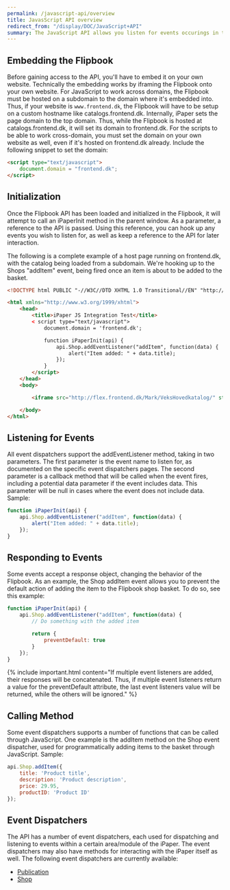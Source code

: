 ```yaml
---
permalink: /javascript-api/overview
title: JavasScript API overview
redirect_from: "/display/DOC/JavaScript+API"
summary: The JavaScript API allows you listen for events occurings in the Flipbook, prevent default actions and invoking functions in the Flipbook.
---
```


## Embedding the Flipbook

Before gaining access to the API, you'll have to embed it on your own website. Technically the embedding works by iframing the Flipbook onto your own website.
For JavaScript to work across domains, the Flipbook must be hosted on a subdomain to the domain where it's embedded into. Thus, if your website is ```www.frontend.dk```, the Flipbook will have to be setup on a custom hostname like catalogs.frontend.dk. Internally, iPaper sets the page domain to the top domain. Thus, while the Flipbook is hosted at catalogs.frontend.dk, it will set its domain to frontend.dk. For the scripts to be able to work cross-domain, you must set the domain on your own website as well, even if it's hosted on frontend.dk already. Include the following snippet to set the domain:

```html
<script type="text/javascript">
    document.domain = "frontend.dk";
</script>
```

## Initialization

Once the Flipbook API has been loaded and initialized in the Flipbook, it will attempt to call an iPaperInit method in the parent window. As a parameter, a reference to the API is passed. Using this reference, you can hook up any events you wish to listen for, as well as keep a reference to the API for later interaction.

The following is a complete example of a host page running on frontend.dk, with the catalog being loaded from a subdomain. We're hooking up to the Shops "addItem" event, being fired once an item is about to be added to the basket.

```html
<!DOCTYPE html PUBLIC "-//W3C//DTD XHTML 1.0 Transitional//EN" "http://www.w3.org/TR/xhtml1/DTD/xhtml1-transitional.dtd">

<html xmlns="http://www.w3.org/1999/xhtml">
    <head>
        <title>iPaper JS Integration Test</title>
        < script type="text/javascript">
            document.domain = 'frontend.dk';

            function iPaperInit(api) {
                api.Shop.addEventListener("addItem", function(data) {
                    alert("Item added: " + data.title);
                });
            }
        </script>
    </head>
    <body>

        <iframe src="http://flex.frontend.dk/Mark/VeksHovedkatalog/" style="width: 100%; height: 300px"></iframe>

    </body>
</html>
```

## Listening for Events

All event dispatchers support the addEventListener method, taking in two parameters. The first parameter is the event name to listen for, as documented on the specific event dispatchers pages. The second parameter is a callback method that will be called when the event fires, including a potential data parameter if the event includes data. This parameter will be null in cases where the event does not include data.
Sample:

```javascript
function iPaperInit(api) {
    api.Shop.addEventListener("addItem", function(data) {
        alert("Item added: " + data.title);
    });
}
```

## Responding to Events

Some events accept a response object, changing the behavior of the Flipbook. As an example, the Shop addItem event allows you to prevent the default action of adding the item to the Flipbook shop basket. To do so, see this example:

```javascript
function iPaperInit(api) {
    api.Shop.addEventListener("addItem", function(data) {
        // Do something with the added item

        return {
            preventDefault: true
        }
    });
}
```
{% include important.html content="If multiple event listeners are added, their responses will be concatenated. Thus, if multiple event listeners return a value for the preventDefault attribute, the last event listeners value will be returned, while the others will be ignored." %}

## Calling Method
Some event dispatchers supports a number of functions that can be called through JavaScript. One example is the addItem method on the Shop event dispatcher, used for programmatically adding items to the basket through JavaScript. Sample:

```javascript
api.Shop.addItem({
    title: 'Product title',
    description: 'Product description',
    price: 29.95,
    productID: 'Product ID'
});
```

## Event Dispatchers
The API has a number of event dispatchers, each used for dispatching and listening to events within a certain area/module of the iPaper. The event dispatchers may also have methods for interacting with the iPaper itself as well. The following event dispatchers are currently available:

* [Publication](/javascript-api/publication)
* [Shop](/javascript-api/shop)